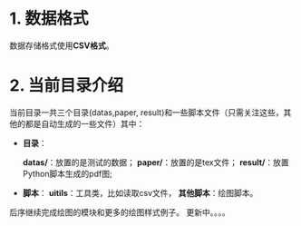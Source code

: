 
# 1. 数据格式

数据存储格式使用**CSV格式**。

# 2. 当前目录介绍

当前目录一共三个目录(datas,paper, result)和一些脚本文件（只需关注这些，其他的都是自动生成的一些文件）其中：

* **目录**：
  
    **datas/**：放置的是测试的数据；
    **paper/**：放置的是tex文件；
    **result/**：放置Python脚本生成的pdf图;

* **脚本**：
    **uitils**：工具类，比如读取csv文件，
    **其他脚本**：绘图脚本。

后序继续完成绘图的模块和更多的绘图样式例子。
更新中。。。。

